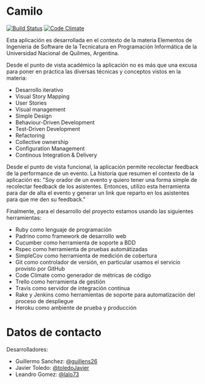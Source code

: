 Camilo
=======

[![Build Status](https://travis-ci.org/lalo73/camilo.svg)](https://travis-ci.org/lalo73/camilo) [![Code Climate](https://codeclimate.com/github/lalo73/camilo/badges/gpa.svg)](https://codeclimate.com/github/lalo73/camilo)

Esta aplicación es desarrollada en el contexto de la materia Elementos de Ingenieria de Software de la Tecnicatura en Programación Informática de la Universidad Nacional de Quilmes, Argentina.

Desde el punto de vista académico la aplicación no es más que una excusa para poner en práctica las diversas técnicas y conceptos vistos en la materia:
* Desarrollo iterativo
* Visual Story Mapping
* User Stories
* Visual management
* Simple Design
* Behaviour-Driven Development
* Test-Driven Development
* Refactoring
* Collective ownership
* Configuration Management
* Continous Integration & Delivery


Desde el punto de vista funcional, la aplicación permite recolectar feedback de la performance de un evento. La historia que resumen el contexto de la aplicación es: "Soy orador de un evento y quiero tener una forma simple de recolectar feedback de los asistentes. Entonces, utilizo esta herramienta para dar de alta el evento y generar un link que reparto en los asistentes para que me den su feedback."


Finalmente, para el desarrollo del proyecto estamos usando las siguientes herramientas:
* Ruby como lenguaje de programación
* Padrino como framework de desarrollo web
* Cucumber como herramienta de soporte a BDD
* Rspec como herramienta de pruebas automátizadas
* SimpleCov como herramienta de medición de cobertura
* Git como controlador de versión, en particular usamos el servicio provisto por GitHub
* Code Climate como generador de métricas de código
* Trello como herramienta de gestión
* Travis como servidor de integración contínua
* Rake y Jenkins como herramientas de soporte para automatización del proceso de despliegue
* Heroku como ambiente de prueba y producción

Datos de contacto
=================

Desarrolladores:
* Guillermo Sanchez: [@guillens26](https://github.com/guillens26)
* Javier Toledo: [@toledoJavier](https://github.com/toledoJavier)
* Leandro Gomez: [@lalo73](https://github.com/lalo73)



